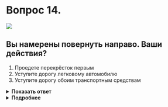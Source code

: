 # Вопрос 14.

![](https://s.drom.ru/i24227/pdd/tickets/2016/1542608277.jpg)

## Вы намерены повернуть направо. Ваши действия?

1. Проедете перекрёсток первым
2. Уступите дорогу легковому автомобилю
3. Уступите дорогу обоим транспортным средствам

<details>
<summary><b>Показать ответ</b></summary>
Правильный ответ: 1
</details>
<details>
<summary><b>Подробнее</b></summary>
Перекрёсток равнозначный. Водители при определении порядка проезда перекрёстка руководствуются «правилом правой руки», т.е. у кого помеха справа, тот и уступает дорогу. У Вас помехи справа при повороте направо нет, т.к. при повороте направо Ваша траектория не пересекается с мотоциклом. Проезжаете перекресток первым.
(Пункт 13.11 ПДД)
</details>